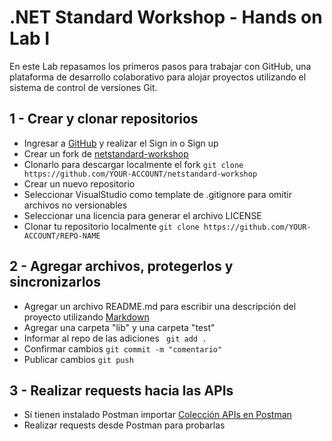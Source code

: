 # .NET Standard Workshop - Hands on Lab I
En este Lab repasamos los primeros pasos para trabajar con GitHub, una plataforma de desarrollo colaborativo 
para alojar proyectos utilizando el sistema de control de versiones Git.

## 1 - Crear y clonar repositorios

- Ingresar a [GitHub](https://github.com/) y realizar el Sign in o Sign up
- Crear un fork de [netstandard-workshop](https://github.com/matiasdieguez/netstandard-workshop)
- Clonarlo para descargar localmente el fork
```git clone https://github.com/YOUR-ACCOUNT/netstandard-workshop```
- Crear un nuevo repositorio
- Seleccionar VisualStudio como template de .gitignore para omitir archivos no versionables
- Seleccionar una licencia para generar el archivo LICENSE
- Clonar tu repositorio localmente
```git clone https://github.com/YOUR-ACCOUNT/REPO-NAME```

## 2 - Agregar archivos, protegerlos y sincronizarlos

- Agregar un archivo README.md para escribir una descripción del proyecto utilizando [Markdown](https://guides.github.com/features/mastering-markdown/) 
- Agregar una carpeta "lib" y una carpeta "test"
- Informar al repo de las adiciones
``` git add .```
- Confirmar cambios
``` git commit -m "comentario" ```
- Publicar cambios
``` git push ```

## 3 - Realizar requests hacia las APIs
- Si tienen instalado Postman importar [Colección APIs en Postman](docs/resources/NETStandard.postman_collection.json)  
- Realizar requests desde Postman para probarlas
